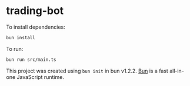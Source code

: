 # trading-bot

To install dependencies:

```bash
bun install
```

To run:

```bash
bun run src/main.ts
```

This project was created using `bun init` in bun v1.2.2. [Bun](https://bun.sh) is a fast all-in-one JavaScript runtime.
